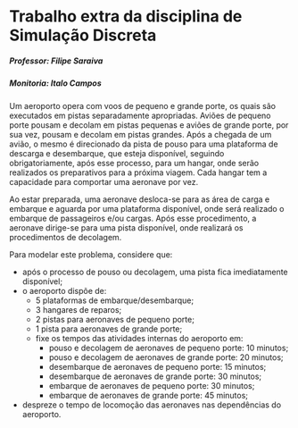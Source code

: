 # Trabalho extra da disciplina de Simulação Discreta
##### Professor: Filipe Saraiva
##### Monitoria: Italo Campos

Um aeroporto opera com voos de pequeno e grande porte, os quais são executados em pistas separadamente apropriadas. Aviões de pequeno porte pousam e decolam em pistas pequenas e aviões de grande porte, por sua vez, pousam e decolam em pistas grandes. Após a chegada de um avião, o mesmo é direcionado da pista de pouso para uma plataforma de descarga e desembarque, que esteja disponível, seguindo obrigatoriamente, após esse processo, para um hangar, onde serão realizados os preparativos para a próxima viagem. Cada hangar tem a capacidade para comportar uma aeronave por vez.

Ao estar preparada, uma aeronave desloca-se para as área de carga e embarque e aguarda por uma plataforma disponível, onde será realizado o embarque de passageiros e/ou cargas. Após esse procedimento, a aeronave dirige-se para uma pista disponível, onde realizará os procedimentos de decolagem. 

Para modelar este problema, considere que:

+ após o processo de pouso ou decolagem, uma pista fica imediatamente disponível;
+ o aeroporto dispõe de:
    - 5 plataformas de embarque/desembarque;
    - 3 hangares de reparos;
    - 2 pistas para aeronaves de pequeno porte;
    - 1 pista para aeronaves de grande porte;
    - fixe os tempos das atividades internas do aeroporto em:
        - pouso e decolagem de aeronaves de pequeno porte: 10 minutos;
        - pouso e decolagem de aeronaves de grande porte: 20 minutos;
        - desembarque de aeronaves de pequeno porte: 15 minutos;
        - desembarque de aeronaves de grande porte: 30 minutos;
        - embarque de aeronaves de pequeno porte: 30 minutos;
        - embarque de aeronaves de grande porte: 45 minutos;
+ despreze o tempo de locomoção das aeronaves nas dependências do aeroporto.